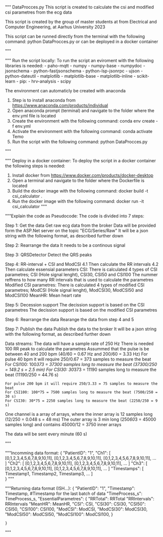 """ DataProcces.py
This script is created to calculate the csi and modified csi parametres from the ecg data

This script is created by the group of master students at from Electrical and Computer Engineering, at Aarhus University 2023

This script can be runned directly from the terminal with the following command: python DataProcces.py
or can be deployed in a docker container

"""

""" Run the script locally:
To run the script an eviroment with the following libraries is needed:
    - paho-mqtt
    - numpy
    - numpy-base
    - numpydoc
    - jsonschema
    - python-fastjsonschema
    - python-lsp-jsonrpc
    - ujson
    - python-dateutil
    - matplotlib
    - matplotlib-base
    - matplotlib-inline
    - scikit-learn
    - pip:
        - hrv-analysis
        - scipy

The environment can automaticly be created with anaconda
1. Step is to install anaconda from https://www.anaconda.com/products/individual
2. Open anaconda prompt (terminal) and navigate to the folder where the env.yml file is located
3. Create the environment with the following command: conda env create -f env.yml
4. Activate the environment with the following command: conda activate Temo
5. Run the script with the following command: python DataProcces.py


"""

""" Deploy in a docker container:
To deploy the script in a docker container the following steps is needed:
1. Install docker from https://www.docker.com/products/docker-desktop
2. Open a terminal and navigate to the folder where the Dockerfile is located
3. Build the docker image with the following command: docker build -t csi_calculator .
4. Run the docker image with the following command: docker run -it csi_calculator
"""

"""Explain the code as Pseudocode:
The code is divided into 7 steps:

Step 1: Get the data
    Get raw ecg data from the broker
    Data will be provided form the ASP.Net server on the topic "ECG/Series/Raw"
    It will be a json string with the following format, as described further down

Step 2: Rearrange the data
    It needs to be a continous signal

Step 3: QRSDetector
    Detect the QRS peaks   

Step 4: RR-interval + CSI and ModCSI
    4.1 Then calculate the RR intervals
    4.2 Then calculate essensial parameters
            CSI:
                There is calculated 4 types of CSI parametres; CSI (Hole signal lenght), CSI30, CSI50 and CSI100
                The nummer reffrens to how many RR intervals that is used to calculate the parametres
            Modified CSI parametres:
                There is calculated 4 types of modified CSI parametres; ModCSI (Hole signal lenght), ModCSI30, ModCSI50 and ModCSI100
            MeanHR: Mean heart rate


Step 5: Decession support
    The decission support is based on the CSI parametres
    The decission support is based on the modified CSI parametres

Step 6: Rearrange the data
    Rearange the data from step 4 and 5

Step 7: Publish the data
    Publish the data to the broker
    It will be a json string with the following format, as described further down


Data streams:
The data will have a sample rate of 250 Hz
There is needed 100 RR peak to calculate the parametres
Assummed that the pulse is be between 40 and 200 bpm (40/60 = 0.67 Hz and 200/60 = 3.33 Hz)
    For pulse 40 bpm it will require 250/0.67 = 373 samples to measure the beat
    For CSI100: 100*373 = 37300 samples long to measure the beat (37300/250 = 149.2 s = 2.5 min)
    For CSI30: 30*373 = 11190 samples long to measure the beat (11190/250 = 44.76 s)
    
    For pulse 200 bpm it will require 250/3.33 = 75 samples to measure the beat
    For CSI100: 100*75 = 7500 samples long to measure the beat (7500/250 = 30 s)
    For CSI30: 30*75 = 2250 samples long to measure the beat (2250/250 = 9 s)
    
One channel is a array of arrays, where the inner array is 12 samples long (12/250 = 0.048 s = 48 ms)
The outer array is 3 min long (250*60*3 = 45000 samples long) and contains 45000/12 = 3750 inner arrays

The data will be sent every minute (60 s)


"""

"""Incomming data format:
    {
        "PatientID": "1",
        "Ch1": [
            [0,1,2,3,4,5,6,7,8,9,10,11],
            [0,1,2,3,4,5,6,7,8,9,10,11],
            [0,1,2,3,4,5,6,7,8,9,10,11],
            ...
            ]
        "Ch2": [
            [0,1,2,3,4,5,6,7,8,9,10,11],
            [0,1,2,3,4,5,6,7,8,9,10,11],
            ...
            ] 
        "Ch3": [
            [0,1,2,3,4,5,6,7,8,9,10,11],
            [0,1,2,3,4,5,6,7,8,9,10,11],
            ...
            ]
        "Timestamps": [
            Timestamp1,
            Timestamp2,
            Timestamp3,
            ...
            ]  
    }
"""

"""Returning data format (ISH...):
    {
        "PatientID": "1",
        "Timestamp": Timestamp, #Timestamp for the last batch of data
        "TimeProcess_s": TimeProcess_s,
        "EssentialParametres": {
            "RRTotal": RRTotal
            "RRIntervals": RRIntervals
            "MeanHR": MeanHR,
            "CSI": CSI,
            "CSI30": CSI30,
            "CSI50": CSI50,
            "CSI100": CSI100,
            "ModCSI": ModCSI,
            "ModCSI30": ModCSI30,
            "ModCSI50": ModCSI50,
            "ModCSI100": ModCSI100,
            }
        
    }


"""